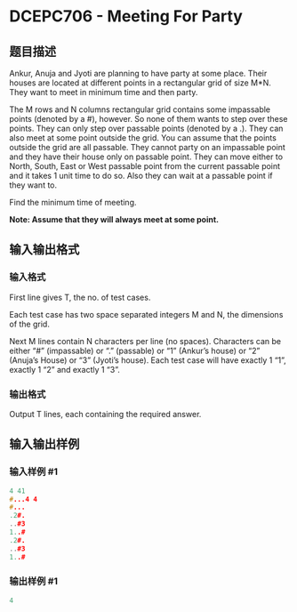 # DCEPC706 - Meeting For Party

## 题目描述

Ankur, Anuja and Jyoti are planning to have party at some place. Their houses are located at different points in a rectangular grid of size M\*N. They want to meet in minimum time and then party.

The M rows and N columns rectangular grid contains some impassable points (denoted by a #), however. So none of them wants to step over these points. They can only step over passable points (denoted by a .). They can also meet at some point outside the grid. You can assume that the points outside the grid are all passable. They cannot party on an impassable point and they have their house only on passable point. They can move either to North, South, East or West passable point from the current passable point and it takes 1 unit time to do so. Also they can wait at a passable point if they want to.

Find the minimum time of meeting.

**Note: Assume that they will always meet at some point.**

## 输入输出格式

### 输入格式

First line gives T, the no. of test cases.

Each test case has two space separated integers M and N, the dimensions of the grid.

Next M lines contain N characters per line (no spaces). Characters can be either “#” (impassable) or “.” (passable) or “1” (Ankur’s house) or “2” (Anuja’s House) or “3” (Jyoti’s house). Each test case will have exactly 1 “1”, exactly 1 “2” and exactly 1 “3”.

### 输出格式

Output T lines, each containing the required answer.

## 输入输出样例

### 输入样例 #1

```cpp
4 41
#...4 4
#...
.2#.
..#3
1..#
.2#.
..#3
1..#
```


### 输出样例 #1

```cpp
4
```


